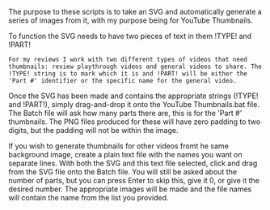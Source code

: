 The purpose to these scripts is to take an SVG and automatically generate a series of images from it, with my purpose being for YouTube Thumbnails.

To function the SVG needs to have two pieces of text in them !TYPE! and !PART!

	For my reviews I work with two different types of videos that need thumbnails: review playthrough videos and general videos to share. The !TYPE! string is to mark which it is and !PART! will be either the 'Part #' identifier or the specific name for the general video.
	
Once the SVG has been made and contains the appropriate strings (!TYPE! and !PART!), simply drag-and-drop it onto the YouTube Thumbnails.bat file. The Batch file will ask how many parts there are, this is for the 'Part #' thumbnails. The PNG files produced for these will have zero padding to two digits, but the padding will not be within the image.

If you wish to generate thumbnails for other videos fromt he same background image, create a plain text file with the names you want on separate lines. With both the SVG and this text file selected, click and drag from the SVG file onto the Batch file. You will still be asked about the number of parts, but you can press Enter to skip this, give it 0, or give it the desired number. The appropriate images will be made and the file names will contain the name from the list you provided.
